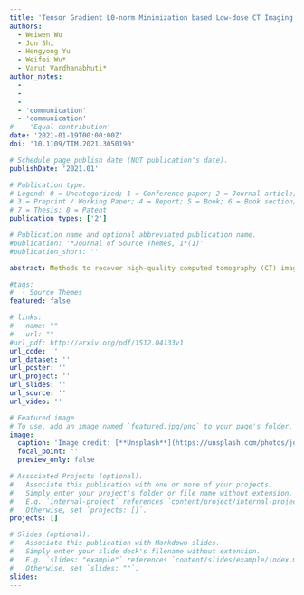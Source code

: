 ```yaml
---
title: 'Tensor Gradient L0-norm Minimization based Low-dose CT Imaging and Its Application to COVID-19'
authors:
  - Weiwen Wu
  - Jun Shi
  - Hengyong Yu
  - Weifei Wu* 
  - Varut Vardhanabhuti*
author_notes:
  - 
  - 
  - 
  - 'communication'
  - 'communication'
#  - 'Equal contribution'
date: '2021-01-19T00:00:00Z'
doi: '10.1109/TIM.2021.3050190'

# Schedule page publish date (NOT publication's date).
publishDate: '2021.01'

# Publication type.
# Legend: 0 = Uncategorized; 1 = Conference paper; 2 = Journal article;
# 3 = Preprint / Working Paper; 4 = Report; 5 = Book; 6 = Book section;
# 7 = Thesis; 8 = Patent
publication_types: ['2']

# Publication name and optional abbreviated publication name.
#publication: '*Journal of Source Themes, 1*(1)'
#publication_short: ''

abstract: Methods to recover high-quality computed tomography (CT) images in low-dose cases will be of great benefit. To reach this goal, sparse-data subsampling is one of the common strategies to reduce radiation dose, which is attracting interest among the researchers in the CT community. Since analytic image reconstruction algorithms may lead to severe image artifacts, the iterative algorithms have been developed for reconstructing images from sparsely sampled projection data. In this study, we first develop a tensor gradient L 0 -norm minimization (TGLM) for low-dose CT imaging. Then, the TGLM model is optimized by using the split-Bregman method. The Coronavirus Disease 2019 (COVID-19) has been sweeping the globe, and CT imaging has been deployed for detection and assessing the severity of the disease. Finally, we first apply our proposed TGLM method for COVID-19 to achieve low-dose scan by incorporating the 3-D spatial information. Two COVID-19 patients (64 years old female and 56 years old man) were scanned by the μ CT 528 system, and the acquired projections were retrieved to validate and evaluate the performance of the TGLM.

#tags:
#  - Source Themes
featured: false

# links:
# - name: ""
#   url: ""
#url_pdf: http://arxiv.org/pdf/1512.04133v1
url_code: ''
url_dataset: ''
url_poster: ''
url_project: ''
url_slides: ''
url_source: ''
url_video: ''

# Featured image
# To use, add an image named `featured.jpg/png` to your page's folder.
image:
  caption: 'Image credit: [**Unsplash**](https://unsplash.com/photos/jdD8gXaTZsc)'
  focal_point: ''
  preview_only: false

# Associated Projects (optional).
#   Associate this publication with one or more of your projects.
#   Simply enter your project's folder or file name without extension.
#   E.g. `internal-project` references `content/project/internal-project/index.md`.
#   Otherwise, set `projects: []`.
projects: []

# Slides (optional).
#   Associate this publication with Markdown slides.
#   Simply enter your slide deck's filename without extension.
#   E.g. `slides: "example"` references `content/slides/example/index.md`.
#   Otherwise, set `slides: ""`.
slides:
---
```

